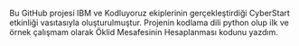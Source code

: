 Bu GitHub projesi IBM ve Kodluyoruz ekiplerinin gerçekleştirdiği CyberStart etkinliği vasıtasıyla oluşturulmuştur. 
Projenin kodlama dili python olup ilk ve örnek çalışmam olarak Öklid Mesafesinin Hesaplanması kodunu yazdım.
